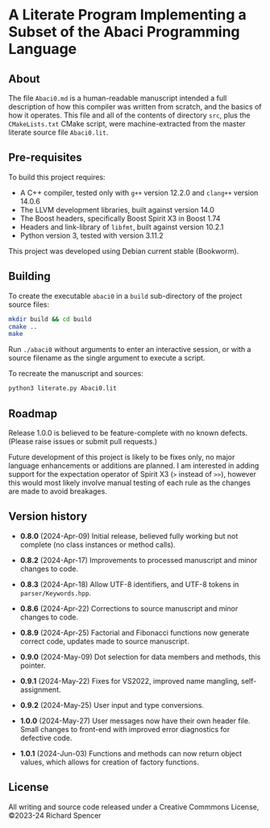 # A Literate Program Implementing a Subset of the Abaci Programming Language

## About

The file `Abaci0.md` is a human-readable manuscript intended a full description of how this compiler was written from scratch, and the basics of how it operates. This file and all of the contents of directory `src`, plus the `CMakeLists.txt` CMake script, were machine-extracted from the master literate source file `Abaci0.lit`.

## Pre-requisites

To build this project requires:

* A C++ compiler, tested only with `g++` version 12.2.0 and `clang++` version 14.0.6
* The LLVM development libraries, built against version 14.0
* The Boost headers, specifically Boost Spirit X3 in Boost 1.74
* Headers and link-library of `libfmt`, built against version 10.2.1
* Python version 3, tested with version 3.11.2

This project was developed using Debian current stable (Bookworm).

## Building

To create the executable `abaci0` in a `build` sub-directory of the project source files:

```bash
mkdir build && cd build
cmake ..
make
```

Run `./abaci0` without arguments to enter an interactive session, or with a source filename as the single argument to execute a script.

To recreate the manuscript and sources:

```bash
python3 literate.py Abaci0.lit
```

## Roadmap

Release 1.0.0 is believed to be feature-complete with no known defects. (Please raise issues or submit pull requests.)

Future development of this project is likely to be fixes only, no major language enhancements or additions are planned. I am interested in adding support for the expectation operator of Spirit X3 (`>` instead of `>>`), however this would most likely involve manual testing of each rule as the changes are made to avoid breakages.

## Version history

* **0.8.0** (2024-Apr-09) Initial release, believed fully working but not complete (no class instances or method calls).

* **0.8.2** (2024-Apr-17) Improvements to processed manuscript and minor changes to code.

* **0.8.3** (2024-Apr-18) Allow UTF-8 identifiers, and UTF-8 tokens in `parser/Keywords.hpp`.

* **0.8.6** (2024-Apr-22) Corrections to source manuscript and minor changes to code.

* **0.8.9** (2024-Apr-25) Factorial and Fibonacci functions now generate correct code, updates made to source manuscript.

* **0.9.0** (2024-May-09) Dot selection for data members and methods, this pointer.

* **0.9.1** (2024-May-22) Fixes for VS2022, improved name mangling, self-assignment.

* **0.9.2** (2024-May-25) User input and type conversions.

* **1.0.0** (2024-May-27) User messages now have their own header file. Small changes to front-end with improved error diagnostics for defective code.

* **1.0.1** (2024-Jun-03) Functions and methods can now return object values, which allows for creation of factory functions.

## License

All writing and source code released under a Creative Commmons License, &copy;2023-24 Richard Spencer
